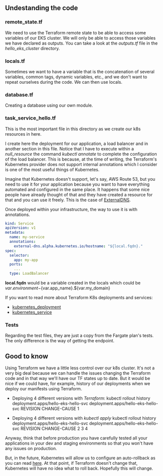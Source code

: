 ## Undestanding the code

### remote_state.tf
We need to use the Terraform remote state to be able to access some variables of our EKS cluster. We will only be able to access those variables we have declared as outputs. You can take a look at the *outputs.tf* file in the *hello_eks_cluster* directory.

### locals.tf
Sometimes we want to have a variable that is the concatenation of several variables, common tags, dynamic variables, etc., and we don't want to repeat ourselves during the code. We can then use locals.

### database.tf
Creating a database using our own module.

### task_service_hello.tf
This is the most important file in this directory as we create our k8s resources in here.

I create here the deployment for our application, a load balancer and in another section in this file. Notice that I have to execute within a *null_resource* the command *kubectl annotate* to complete the configuration of the load balancer. This is because, at the time of writing, the Terraform's Kubernetes provider does not support internal annotations which I consider is one of the most useful things of Kubernetes.

Imagine that Kubernetes doesn't support, let's say, AWS Route 53, but you need to use it for your application because you want to have everything automated and configured in the same place. It happens that some nice people have already thought of that and they have created a resource for that and you can use it freely. This is the case of [ExternalDNS](https://github.com/kubernetes-incubator/external-dns).

Once deployed within your infrastructure, the way to use it is with annotations.
```yaml
kind: Service
apiVersion: v1
metadata:
  name: my-service
  annotations:
    external-dns.alpha.kubernetes.io/hostname: "${local.fqdn}."
spec:
  selector:
    app: my-app
  ports:
    ...
  type: LoadBalancer
```

**local.fqdn** would be a variable created in the locals which could be ${var.environment}-${var.app_name}.${var.my_domain}

If you want to read more about Terraform K8s deployments and services:
* [kubernetes_deployment](https://www.terraform.io/docs/providers/kubernetes/r/deployment.html)
* [kubernetes_service](https://www.terraform.io/docs/providers/kubernetes/r/service.html)


### Tests
Regarding the test files, they are just a copy from the Fargate plan's tests. The only difference is the way of getting the endpoint.


## Good to know
Using Terraform we have a little less control over our k8s cluster. It's not a very big deal because we can handle the issues changing the Terraform code and in that way we'll have our TF states up to date. But it would be nice if we could have, for example, history of our deployments when we deploy our manifests using Terraform.

* Deploying 4 different versions with *Terraform*:
kubectl rollout history deployment.apps/hello-eks-hello-svc
deployment.apps/hello-eks-hello-svc 
REVISION  CHANGE-CAUSE
1         <none>

* Deploying 4 different versions with *kubectl apply*
kubectl rollout history deployment.apps/hello-eks-hello-svc
deployment.apps/hello-eks-hello-svc 
REVISION  CHANGE-CAUSE
2         <none>
3         <none>
4         <none>

Anyway, think that before production you have carefully tested all your applications in your dev and staging environments so that you won't have any issues on production.

But, in the future, Kubernetes will allow us to configure an auto-rollback as you can read [here](https://kubernetes.io/docs/concepts/workloads/controllers/deployment/#progress-deadline-seconds). At that point, if Terraform doesn't change that, Kubernetes will have no idea what to roll back. Hopefully this will change.
